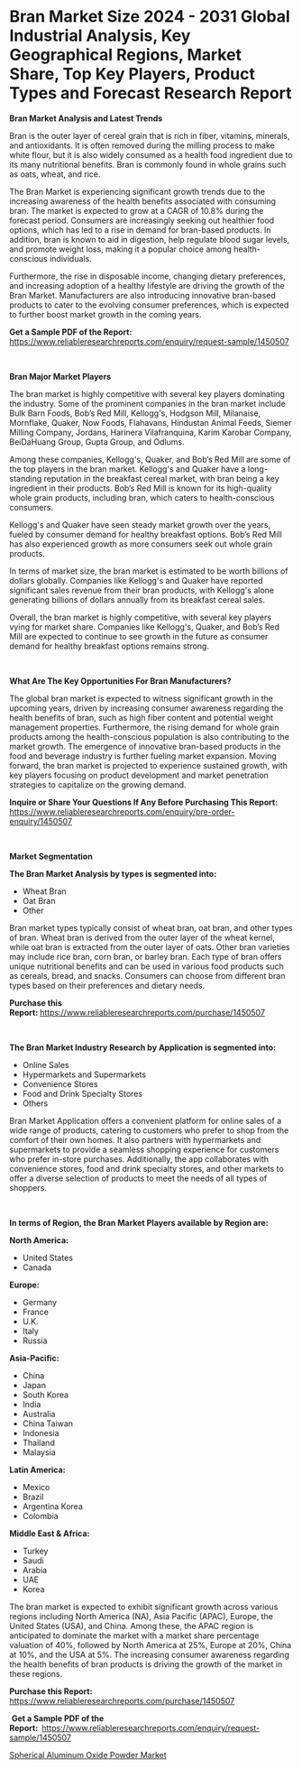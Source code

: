 <p><h1>Bran Market Size 2024 - 2031 Global Industrial Analysis, Key Geographical Regions, Market Share, Top Key Players, Product Types and Forecast Research Report</h1></p><p><strong>Bran Market Analysis and Latest Trends</strong></p>
<p><p>Bran is the outer layer of cereal grain that is rich in fiber, vitamins, minerals, and antioxidants. It is often removed during the milling process to make white flour, but it is also widely consumed as a health food ingredient due to its many nutritional benefits. Bran is commonly found in whole grains such as oats, wheat, and rice.</p><p>The Bran Market is experiencing significant growth trends due to the increasing awareness of the health benefits associated with consuming bran. The market is expected to grow at a CAGR of 10.8% during the forecast period. Consumers are increasingly seeking out healthier food options, which has led to a rise in demand for bran-based products. In addition, bran is known to aid in digestion, help regulate blood sugar levels, and promote weight loss, making it a popular choice among health-conscious individuals.</p><p>Furthermore, the rise in disposable income, changing dietary preferences, and increasing adoption of a healthy lifestyle are driving the growth of the Bran Market. Manufacturers are also introducing innovative bran-based products to cater to the evolving consumer preferences, which is expected to further boost market growth in the coming years.</p></p>
<p><strong>Get a Sample PDF of the Report:&nbsp;</strong> <a href="https://www.reliableresearchreports.com/enquiry/request-sample/1450507">https://www.reliableresearchreports.com/enquiry/request-sample/1450507</a></p>
<p>&nbsp;</p>
<p><strong>Bran Major Market Players</strong></p>
<p><p>The bran market is highly competitive with several key players dominating the industry. Some of the prominent companies in the bran market include Bulk Barn Foods, Bob’s Red Mill, Kellogg's, Hodgson Mill, Milanaise, Mornflake, Quaker, Now Foods, Flahavans, Hindustan Animal Feeds, Siemer Milling Company, Jordans, Harinera Vilafranquina, Karim Karobar Company, BeiDaHuang Group, Gupta Group, and Odlums.</p><p>Among these companies, Kellogg's, Quaker, and Bob’s Red Mill are some of the top players in the bran market. Kellogg's and Quaker have a long-standing reputation in the breakfast cereal market, with bran being a key ingredient in their products. Bob’s Red Mill is known for its high-quality whole grain products, including bran, which caters to health-conscious consumers.</p><p>Kellogg's and Quaker have seen steady market growth over the years, fueled by consumer demand for healthy breakfast options. Bob’s Red Mill has also experienced growth as more consumers seek out whole grain products.</p><p>In terms of market size, the bran market is estimated to be worth billions of dollars globally. Companies like Kellogg's and Quaker have reported significant sales revenue from their bran products, with Kellogg's alone generating billions of dollars annually from its breakfast cereal sales.</p><p>Overall, the bran market is highly competitive, with several key players vying for market share. Companies like Kellogg's, Quaker, and Bob’s Red Mill are expected to continue to see growth in the future as consumer demand for healthy breakfast options remains strong.</p></p>
<p>&nbsp;</p>
<p><strong>What Are The Key Opportunities For Bran Manufacturers?</strong></p>
<p><p>The global bran market is expected to witness significant growth in the upcoming years, driven by increasing consumer awareness regarding the health benefits of bran, such as high fiber content and potential weight management properties. Furthermore, the rising demand for whole grain products among the health-conscious population is also contributing to the market growth. The emergence of innovative bran-based products in the food and beverage industry is further fueling market expansion. Moving forward, the bran market is projected to experience sustained growth, with key players focusing on product development and market penetration strategies to capitalize on the growing demand.</p></p>
<p><strong>Inquire or Share Your Questions If Any Before Purchasing This Report:</strong> <a href="https://www.reliableresearchreports.com/enquiry/pre-order-enquiry/1450507">https://www.reliableresearchreports.com/enquiry/pre-order-enquiry/1450507</a></p>
<p>&nbsp;</p>
<p><strong>Market Segmentation</strong></p>
<p><strong>The Bran Market Analysis by types is segmented into:</strong></p>
<p><ul><li>Wheat Bran</li><li>Oat Bran</li><li>Other</li></ul></p>
<p><p>Bran market types typically consist of wheat bran, oat bran, and other types of bran. Wheat bran is derived from the outer layer of the wheat kernel, while oat bran is extracted from the outer layer of oats. Other bran varieties may include rice bran, corn bran, or barley bran. Each type of bran offers unique nutritional benefits and can be used in various food products such as cereals, bread, and snacks. Consumers can choose from different bran types based on their preferences and dietary needs.</p></p>
<p><strong>Purchase this Report:&nbsp;</strong><a href="https://www.reliableresearchreports.com/purchase/1450507">https://www.reliableresearchreports.com/purchase/1450507</a></p>
<p>&nbsp;</p>
<p><strong>The Bran Market Industry Research by Application is segmented into:</strong></p>
<p><ul><li>Online Sales</li><li>Hypermarkets and Supermarkets</li><li>Convenience Stores</li><li>Food and Drink Specialty Stores</li><li>Others</li></ul></p>
<p><p>Bran Market Application offers a convenient platform for online sales of a wide range of products, catering to customers who prefer to shop from the comfort of their own homes. It also partners with hypermarkets and supermarkets to provide a seamless shopping experience for customers who prefer in-store purchases. Additionally, the app collaborates with convenience stores, food and drink specialty stores, and other markets to offer a diverse selection of products to meet the needs of all types of shoppers.</p></p>
<p>&nbsp;</p>
<p><strong>In terms of Region, the Bran Market Players available by Region are:</strong></p>
<p>
    <p> <strong> North America: </strong>
        <ul>
            <li>United States</li>
            <li>Canada</li>
        </ul>
        </p> 
    <p> <strong> Europe: </strong>
        <ul>
            <li>Germany</li>
            <li>France</li>
            <li>U.K.</li>
            <li>Italy</li>
            <li>Russia</li>
        </ul>
        </p> 
    <p> <strong> Asia-Pacific: </strong>
        <ul>
            <li>China</li>
            <li>Japan</li>
            <li>South Korea</li>
            <li>India</li>
            <li>Australia</li>
            <li>China Taiwan</li>
            <li>Indonesia</li>
            <li>Thailand</li>
            <li>Malaysia</li>
        </ul>
        </p> 
    <p> <strong> Latin America: </strong>
        <ul>
            <li>Mexico</li>
            <li>Brazil</li>
            <li>Argentina Korea</li>
            <li>Colombia</li>
        </ul>
        </p> 
    <p> <strong> Middle East & Africa: </strong>
        <ul>
            <li>Turkey</li>
            <li>Saudi</li>
            <li>Arabia</li>
            <li>UAE</li>
            <li>Korea</li>
        </ul>
    </p>
    </p>
<p><p>The bran market is expected to exhibit significant growth across various regions including North America (NA), Asia Pacific (APAC), Europe, the United States (USA), and China. Among these, the APAC region is anticipated to dominate the market with a market share percentage valuation of 40%, followed by North America at 25%, Europe at 20%, China at 10%, and the USA at 5%. The increasing consumer awareness regarding the health benefits of bran products is driving the growth of the market in these regions.</p></p>
<p><strong>Purchase this Report: </strong><a href="https://www.reliableresearchreports.com/purchase/1450507">https://www.reliableresearchreports.com/purchase/1450507</a></p>
<p>&nbsp;<strong>Get a Sample PDF of the Report:&nbsp;&nbsp;</strong><a href="https://www.reliableresearchreports.com/enquiry/request-sample/1450507">https://www.reliableresearchreports.com/enquiry/request-sample/1450507</a></p>
<p><strong></strong></p>
<p><p><a href="https://eight-handstand-8fb.notion.site/Global-Spherical-Aluminum-Oxide-Powder-Market-by-Types-Applications-and-Major-Players-with-Region-3d6c945d931f43e69a2e1598f74fba3b">Spherical Aluminum Oxide Powder Market</a></p></p>